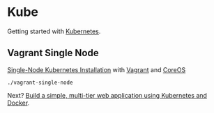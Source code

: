 # Kube

Getting started with [Kubernetes](https://kubernetes.io/).

## Vagrant Single Node

[Single-Node Kubernetes Installation](https://coreos.com/kubernetes/docs/latest/kubernetes-on-vagrant-single.html) with [Vagrant](https://www.vagrantup.com/) and [CoreOS](https://coreos.com/)

```console
./vagrant-single-node
```

Next? [Build a simple, multi-tier web application using Kubernetes and Docker](https://github.com/kubernetes/kubernetes/blob/release-1.4/examples/guestbook/README.md).
